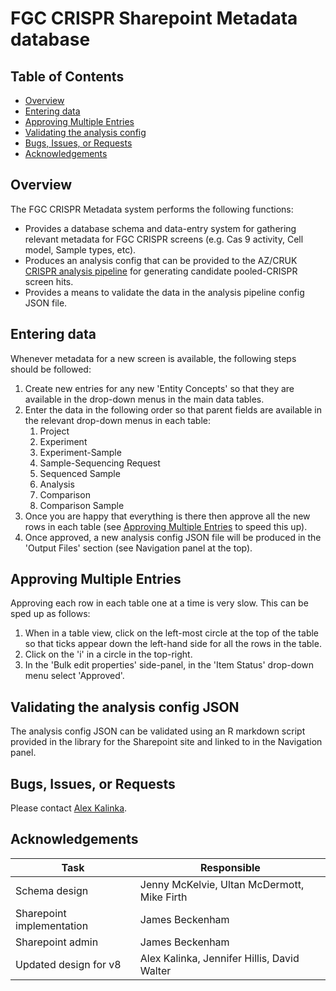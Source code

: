 # FGC CRISPR Sharepoint Metadata database

## Table of Contents

* [Overview](#intro)
* [Entering data](#entry)
* [Approving Multiple Entries](#apprv)
* [Validating the analysis config](#valid)
* [Bugs, Issues, or Requests](#bugs)
* [Acknowledgements](#ack)

## <a name="intro"></a> Overview

The FGC CRISPR Metadata system performs the following functions:

* Provides a database schema and data-entry system for gathering relevant metadata for FGC CRISPR screens (e.g. Cas 9 activity, Cell model, Sample types, etc).
* Produces an analysis config that can be provided to the AZ/CRUK [CRISPR analysis pipeline](https://bitbucket.astrazeneca.com/projects/DA/repos/az-cruk-crispr-pipeline/browse) for generating candidate pooled-CRISPR screen hits.
* Provides a means to validate the data in the analysis pipeline config JSON file.

## <a name="entry"></a> Entering data

Whenever metadata for a new screen is available, the following steps should be followed:

1. Create new entries for any new 'Entity Concepts' so that they are available in the drop-down menus in the main data tables.
2. Enter the data in the following order so that parent fields are available in the relevant drop-down menus in each table:
    1. Project
    2. Experiment
    3. Experiment-Sample
    4. Sample-Sequencing Request
    5. Sequenced Sample
    6. Analysis
    7. Comparison
    8. Comparison Sample
3. Once you are happy that everything is there then approve all the new rows in each table (see [Approving Multiple Entries](#apprv) to speed this up).
4. Once approved, a new analysis config JSON file will be produced in the 'Output Files' section (see Navigation panel at the top).

## <a name="apprv"></a>Approving Multiple Entries

Approving each row in each table one at a time is very slow. This can be sped up as follows:

1. When in a table view, click on the left-most circle at the top of the table so that ticks appear down the left-hand side for all the rows in the table.
2. Click on the 'i' in a circle in the top-right.
3. In the 'Bulk edit properties' side-panel, in the 'Item Status' drop-down menu select 'Approved'.

## <a name="valid"></a> Validating the analysis config JSON

The analysis config JSON can be validated using an R markdown script provided in the library for the Sharepoint site and linked to in the Navigation panel.

## <a name="bugs"></a> Bugs, Issues, or Requests

Please contact [Alex Kalinka](mailto:alex.kalinka@cancer.org.uk).

## <a name="ack"></a> Acknowledgements

|Task|Responsible|
---|---|
|Schema design|Jenny McKelvie, Ultan McDermott, Mike Firth|
|Sharepoint implementation|James Beckenham|
|Sharepoint admin|James Beckenham|
|Updated design for v8|Alex Kalinka, Jennifer Hillis, David Walter|

